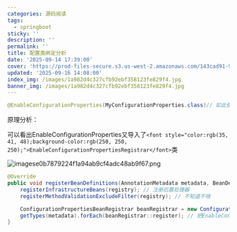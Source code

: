 ```yaml
---
categories: 源码阅读
tags:
  - springboot
sticky: ''
description: ''
permalink: ''
title: 配置类绑定分析
date: '2025-09-14 17:39:00'
cover: 'https://prod-files-secure.s3.us-west-2.amazonaws.com/143cad91-961b-48b0-82dc-78fbb6eb5abe/ff3563f9-4cf2-412e-8aca-00c713497398/wallhaven-ly9m12.jpg?X-Amz-Algorithm=AWS4-HMAC-SHA256&X-Amz-Content-Sha256=UNSIGNED-PAYLOAD&X-Amz-Credential=ASIAZI2LB4665R4QFUCH%2F20250917%2Fus-west-2%2Fs3%2Faws4_request&X-Amz-Date=20250917T180047Z&X-Amz-Expires=3600&X-Amz-Security-Token=IQoJb3JpZ2luX2VjEDEaCXVzLXdlc3QtMiJHMEUCIGh93wd4EAyu2NZ%2FuzSAsqOBXiLeQVn4NQrVwDmBIHYwAiEAvEkSbIXHbRAESOwPNAGoIyXBqaawXeG2hUhxp20dgiQqiAQIqv%2F%2F%2F%2F%2F%2F%2F%2F%2F%2FARAAGgw2Mzc0MjMxODM4MDUiDIXpRCG1Xz62nrPdRircA2esSEc3zhq%2F%2BxJpBZU8CQYl3FNFC%2BaXN0Rrwf6WuAJ2qvDLVGUZoKIsjWv5%2FaTle%2B%2FcDBqbCMc%2FThKQ%2BdReMJrss2wpGLI7it%2FmQKU31zQ9Gso3G%2FBYA4CmrWJcR0GjfbuNSJASrzK81IgadyaTtblkhVXTAhFmFf2jLBhKA0wTebHPl9yxf8xwKhHXMi%2FelSsl2UU5%2BmwwPw1%2FeQNWEnqSp1G6FWdVcSujjkIFytsLDrfOkTLrEqq%2BuQn8ahuRSdxP9JQsLleB0rhiwOLsAE2Kxlj0L6OXtfB9I9u698fL02fYPqlEat28noV%2BSeaRIeuCKoXKz%2BIskUl6NWMcDgorXJQgOzCcQFirFNdSseV6jNSt1p%2BE%2B5eU2Jm34111vpl2h%2BniNAYZ1cR3%2F4HA5LwfQ8u9wcUsCMUYQNECKMli%2BHGDxabrFKPPL6OMq%2BNsgBpGeWqaBJO9UrkYyxhY3oHYpi8eRZJxxKx7tsabYA9rzg9I8mKBVlL4FPP7TU6RIkTNEVWzuaMPs2ezKWg4JvBYNdgJngW7yDyiV4LF%2BjyJOdJV4LbgV9XAkYUL4Z9RA6BRELvGCnE%2FyJF7lKp93H9upWUAmSNfHZcuAMrnBcHhBqoVsgE74VkYrPu0MJnZq8YGOqUBfMvhRww0LLsLfWGocs1f64j6jG26g0j1vTriZr7cm8TdIztZzsAepy%2F8ZC0ClHkKDkdA%2Bu3hUqZW3iDk0OSXfd%2BjEBsOlOHY%2Bg%2B2RRPsa9ZB%2B3rcJPO0%2FjIQRuRNyxo7tMqEVvkcvxDWZBV97z8dLueRUkC3t507iA4UjONJyPv9ofP0pa5JBgVCgDfCXWnVT7JfYMQelu2MqUKtpEY7WLpWAF8y&X-Amz-Signature=4b1b896cdee36617d7d3a757583274692a5917bb8c69f8cc83ab37444f757863&X-Amz-SignedHeaders=host&x-amz-checksum-mode=ENABLED&x-id=GetObject'
updated: '2025-09-16 14:08:00'
index_img: /images/1a982d4c327cfb92ebf358123fe829f4.jpg
banner_img: /images/1a982d4c327cfb92ebf358123fe829f4.jpg
---
```


```java
@EnableConfigurationProperties(MyConfigurationProperties.class)// 如此使用能直接从ioc注入配置类MyConfigurationProperties
```


原理分析：


可以看出EnableConfigurationProperties又导入了`<font style="color:rgb(35, 41, 48);background-color:rgb(250, 250, 250);">EnableConfigurationPropertiesRegistrar</font>`类


![imagese0b7879224f1a94ab9cf4adc48ab9f67.png](/images/193c239358115fbee000199aac50a4e1.png)


```java
@Override
public void registerBeanDefinitions(AnnotationMetadata metadata, BeanDefinitionRegistry registry) {
    registerInfrastructureBeans(registry); // 注册后置处理器
    registerMethodValidationExcludeFilter(registry); // 不知道干啥

    ConfigurationPropertiesBeanRegistrar beanRegistrar = new ConfigurationPropertiesBeanRegistrar(registry);
    getTypes(metadata).forEach(beanRegistrar::register); // 把EnableConfigurationProperties上要扫描的配置类信息进行注册
}
```

